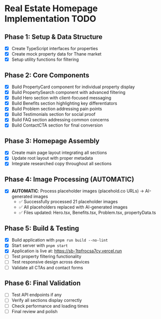# Real Estate Homepage Implementation TODO

## Phase 1: Setup & Data Structure
- [x] Create TypeScript interfaces for properties
- [x] Create mock property data for Thane market
- [x] Setup utility functions for filtering

## Phase 2: Core Components
- [x] Build PropertyCard component for individual property display
- [x] Build PropertySearch component with advanced filtering
- [x] Build Hero section with client-focused messaging
- [x] Build Benefits section highlighting key differentiators
- [x] Build Problem section addressing pain points
- [x] Build Testimonials section for social proof
- [x] Build FAQ section addressing common concerns
- [x] Build ContactCTA section for final conversion

## Phase 3: Homepage Assembly
- [x] Create main page layout integrating all sections
- [x] Update root layout with proper metadata
- [x] Integrate researched copy throughout all sections

## Phase 4: Image Processing (AUTOMATIC)
- [x] **AUTOMATIC**: Process placeholder images (placehold.co URLs) → AI-generated images
  - ✅ Successfully processed 21 placeholder images
  - ✅ All placeholders replaced with AI-generated images
  - ✅ Files updated: Hero.tsx, Benefits.tsx, Problem.tsx, propertyData.ts

## Phase 5: Build & Testing
- [x] Build application with `pnpm run build --no-lint`
- [x] Start server with `pnpm start`
- [x] Application is live at: https://sb-1tpfrocsa7cy.vercel.run
- [ ] Test property filtering functionality
- [ ] Test responsive design across devices
- [ ] Validate all CTAs and contact forms

## Phase 6: Final Validation
- [ ] Test API endpoints if any
- [ ] Verify all sections display correctly
- [ ] Check performance and loading times
- [ ] Final review and polish